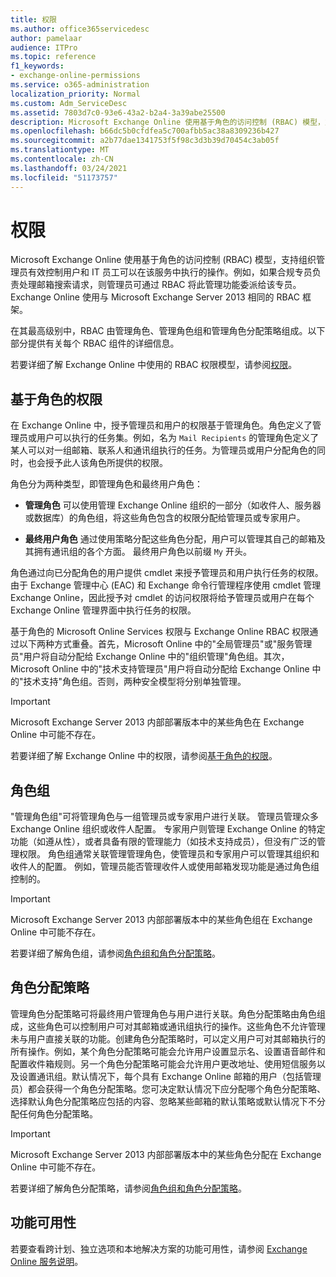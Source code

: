 ```yaml
---
title: 权限
ms.author: office365servicedesc
author: pamelaar
audience: ITPro
ms.topic: reference
f1_keywords:
- exchange-online-permissions
ms.service: o365-administration
localization_priority: Normal
ms.custom: Adm_ServiceDesc
ms.assetid: 7803d7c0-93e6-43a2-b2a4-3a39abe25500
description: Microsoft Exchange Online 使用基于角色的访问控制 (RBAC) 模型，支持组织管理员有效控制用户和 IT 员工可以在该服务中执行的操作。例如，如果合规专员负责处理邮箱搜索请求，则管理员可通过 RBAC 将此管理功能委派给该专员。Exchange Online 使用与 Microsoft Exchange Server 2013 相同的 RBAC 框架。
ms.openlocfilehash: b66dc5b0cfdfea5c700afbb5ac38a8309236b427
ms.sourcegitcommit: a2b77dae1341753f5f98c3d3b39d70454c3ab05f
ms.translationtype: MT
ms.contentlocale: zh-CN
ms.lasthandoff: 03/24/2021
ms.locfileid: "51173757"
---
```

# <a name="permissions"></a>权限

Microsoft Exchange Online 使用基于角色的访问控制 (RBAC) 模型，支持组织管理员有效控制用户和 IT 员工可以在该服务中执行的操作。例如，如果合规专员负责处理邮箱搜索请求，则管理员可通过 RBAC 将此管理功能委派给该专员。Exchange Online 使用与 Microsoft Exchange Server 2013 相同的 RBAC 框架。 
  
在其最高级别中，RBAC 由管理角色、管理角色组和管理角色分配策略组成。以下部分提供有关每个 RBAC 组件的详细信息。
  
若要详细了解 Exchange Online 中使用的 RBAC 权限模型，请参阅[权限](/exchange/permissions-exchange-2013-help)。
  
## <a name="role-based-permissions"></a>基于角色的权限

在 Exchange Online 中，授予管理员和用户的权限基于管理角色。角色定义了管理员或用户可以执行的任务集。例如，名为  `Mail Recipients` 的管理角色定义了某人可以对一组邮箱、联系人和通讯组执行的任务。为管理员或用户分配角色的同时，也会授予此人该角色所提供的权限。 
  
角色分为两种类型，即管理角色和最终用户角色：
  
- **管理角色** 可以使用管理 Exchange Online 组织的一部分（如收件人、服务器或数据库）的角色组，将这些角色包含的权限分配给管理员或专家用户。 
    
- **最终用户角色** 通过使用策略分配这些角色分配，用户可以管理其自己的邮箱及其拥有通讯组的各个方面。 最终用户角色以前缀  `My` 开头。
    
角色通过向已分配角色的用户提供 cmdlet 来授予管理员和用户执行任务的权限。由于 Exchange 管理中心 (EAC) 和 Exchange 命令行管理程序使用 cmdlet 管理 Exchange Online，因此授予对 cmdlet 的访问权限将给予管理员或用户在每个 Exchange Online 管理界面中执行任务的权限。
  
基于角色的 Microsoft Online Services 权限与 Exchange Online RBAC 权限通过以下两种方式重叠。首先，Microsoft Online 中的"全局管理员"或"服务管理员"用户将自动分配给 Exchange Online 中的"组织管理"角色组。其次，Microsoft Online 中的"技术支持管理员"用户将自动分配给 Exchange Online 中的"技术支持"角色组。否则，两种安全模型将分别单独管理。
  
> [!IMPORTANT]
> Microsoft Exchange Server 2013 内部部署版本中的某些角色在 Exchange Online 中可能不存在。 
  
若要详细了解 Exchange Online 中的权限，请参阅[基于角色的权限](/exchange/permissions-exchange-2013-help)。
  
## <a name="role-groups"></a>角色组

"管理角色组"可将管理角色与一组管理员或专家用户进行关联。 管理员管理众多 Exchange Online 组织或收件人配置。 专家用户则管理 Exchange Online 的特定功能（如遵从性），或者具备有限的管理能力（如技术支持成员），但没有广泛的管理权限。 角色组通常关联管理管理角色，使管理员和专家用户可以管理其组织和收件人的配置。 例如，管理员能否管理收件人或使用邮箱发现功能是通过角色组控制的。 
  
> [!IMPORTANT]
> Microsoft Exchange Server 2013 内部部署版本中的某些角色组在 Exchange Online 中可能不存在。 
  
若要详细了解角色组，请参阅[角色组和角色分配策略](/exchange/permissions-exchange-2013-help)。
  
## <a name="role-assignment-policies"></a>角色分配策略

管理角色分配策略可将最终用户管理角色与用户进行关联。角色分配策略由角色组成，这些角色可以控制用户可对其邮箱或通讯组执行的操作。这些角色不允许管理未与用户直接关联的功能。创建角色分配策略时，可以定义用户可对其邮箱执行的所有操作。例如，某个角色分配策略可能会允许用户设置显示名、设置语音邮件和配置收件箱规则。另一个角色分配策略可能会允许用户更改地址、使用短信服务以及设置通讯组。默认情况下，每个具有 Exchange Online 邮箱的用户（包括管理员）都会获得一个角色分配策略。您可决定默认情况下应分配哪个角色分配策略、选择默认角色分配策略应包括的内容、忽略某些邮箱的默认策略或默认情况下不分配任何角色分配策略。
  
> [!IMPORTANT]
> Microsoft Exchange Server 2013 内部部署版本中的某些角色分配在 Exchange Online 中可能不存在。 
  
若要详细了解角色分配策略，请参阅[角色组和角色分配策略](/exchange/permissions-exchange-2013-help)。
  
## <a name="feature-availability"></a>功能可用性

若要查看跨计划、独立选项和本地解决方案的功能可用性，请参阅 [Exchange Online 服务说明](exchange-online-service-description.md)。
